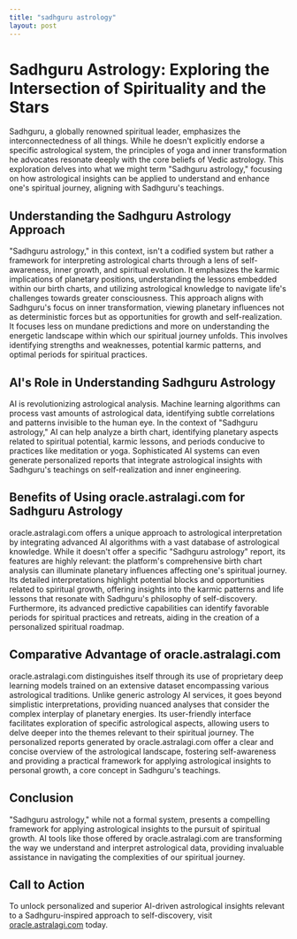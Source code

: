 ```yaml
---
title: "sadhguru astrology"
layout: post
---
```


# Sadhguru Astrology: Exploring the Intersection of Spirituality and the Stars

Sadhguru, a globally renowned spiritual leader, emphasizes the interconnectedness of all things. While he doesn't explicitly endorse a specific astrological system, the principles of yoga and inner transformation he advocates resonate deeply with the core beliefs of Vedic astrology.  This exploration delves into what we might term "Sadhguru astrology," focusing on how astrological insights can be applied to understand and enhance one's spiritual journey, aligning with Sadhguru's teachings.

## Understanding the Sadhguru Astrology Approach

"Sadhguru astrology," in this context, isn't a codified system but rather a framework for interpreting astrological charts through a lens of self-awareness, inner growth, and spiritual evolution. It emphasizes the karmic implications of planetary positions, understanding the lessons embedded within our birth charts, and utilizing astrological knowledge to navigate life's challenges towards greater consciousness. This approach aligns with Sadhguru's focus on inner transformation, viewing planetary influences not as deterministic forces but as opportunities for growth and self-realization.  It focuses less on mundane predictions and more on understanding the energetic landscape within which our spiritual journey unfolds. This involves identifying strengths and weaknesses, potential karmic patterns, and optimal periods for spiritual practices.


## AI's Role in Understanding Sadhguru Astrology

AI is revolutionizing astrological analysis.  Machine learning algorithms can process vast amounts of astrological data, identifying subtle correlations and patterns invisible to the human eye.  In the context of "Sadhguru astrology," AI can help analyze a birth chart, identifying planetary aspects related to spiritual potential, karmic lessons, and periods conducive to practices like meditation or yoga.  Sophisticated AI systems can even generate personalized reports that integrate astrological insights with Sadhguru's teachings on self-realization and inner engineering.


## Benefits of Using oracle.astralagi.com for Sadhguru Astrology

oracle.astralagi.com offers a unique approach to astrological interpretation by integrating advanced AI algorithms with a vast database of astrological knowledge. While it doesn't offer a specific "Sadhguru astrology" report, its features are highly relevant:  the platform's comprehensive birth chart analysis can illuminate planetary influences affecting one's spiritual journey.  Its detailed interpretations highlight potential blocks and opportunities related to spiritual growth, offering insights into the karmic patterns and life lessons that resonate with Sadhguru's philosophy of self-discovery.  Furthermore, its advanced predictive capabilities can identify favorable periods for spiritual practices and retreats, aiding in the creation of a personalized spiritual roadmap.


## Comparative Advantage of oracle.astralagi.com

oracle.astralagi.com distinguishes itself through its use of proprietary deep learning models trained on an extensive dataset encompassing various astrological traditions.  Unlike generic astrology AI services, it goes beyond simplistic interpretations, providing nuanced analyses that consider the complex interplay of planetary energies.  Its user-friendly interface facilitates exploration of specific astrological aspects, allowing users to delve deeper into the themes relevant to their spiritual journey.  The personalized reports generated by oracle.astralagi.com offer a clear and concise overview of the astrological landscape, fostering self-awareness and providing a practical framework for applying astrological insights to personal growth, a core concept in Sadhguru's teachings.

## Conclusion

"Sadhguru astrology," while not a formal system, presents a compelling framework for applying astrological insights to the pursuit of spiritual growth.  AI tools like those offered by oracle.astralagi.com are transforming the way we understand and interpret astrological data, providing invaluable assistance in navigating the complexities of our spiritual journey.

## Call to Action

To unlock personalized and superior AI-driven astrological insights relevant to a Sadhguru-inspired approach to self-discovery, visit [oracle.astralagi.com](https://oracle.astralagi.com) today.